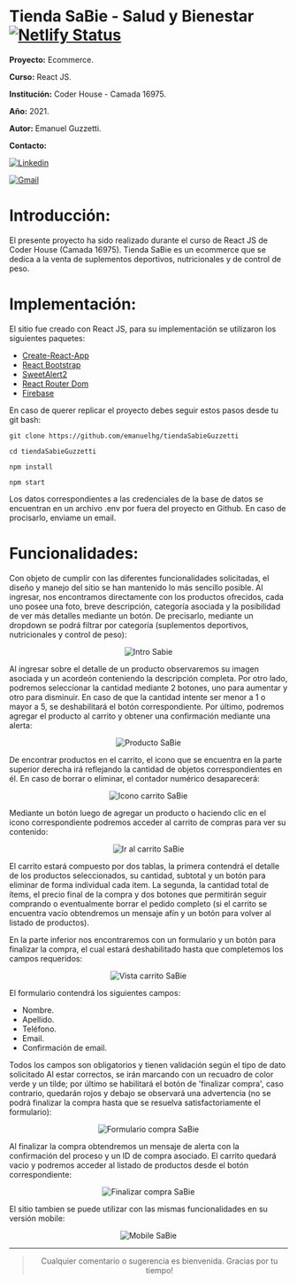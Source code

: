 

# Tienda SaBie - Salud y Bienestar [![Netlify Status](https://api.netlify.com/api/v1/badges/eb49045d-c4d6-47a9-b3a2-129356a371bb/deploy-status)](https://pedantic-brattain-fa3d3b.netlify.app/)

**Proyecto:** Ecommerce.

**Curso:** React JS.

**Institución:** Coder House - Camada 16975.

**Año:** 2021.

**Autor:** Emanuel Guzzetti. 

**Contacto:** 

[![Linkedin](https://img.shields.io/badge/LinkedIn-0077B5?style=for-the-badge&logo=linkedin&logoColor=white)](https://www.linkedin.com/in/emanuel-guzzetti/) 

[![Gmail](https://img.shields.io/badge/Gmail-D14836?style=for-the-badge&logo=gmail&logoColor=white)](mailto:ehguzzetti@gmail.com)
 	

# Introducción:

El presente proyecto ha sido realizado durante el curso de React JS de Coder House (Camada 16975). Tienda SaBie es un ecommerce que se dedica a la venta de suplementos deportivos, nutricionales y de control de peso.

# Implementación:

El sitio fue creado con React JS, para su implementación se utilizaron los siguientes paquetes:

- [Create-React-App](https://create-react-app.dev/docs/getting-started)
- [React Bootstrap](https://react-bootstrap.github.io/)
- [SweetAlert2](https://sweetalert2.github.io/)
- [React Router Dom](https://reacttraining.com/react-router/web/guides/quick-start)
- [Firebase](https://firebase.google.com/)

En caso de querer replicar el proyecto debes seguir estos pasos desde tu git bash:

    git clone https://github.com/emanuelhg/tiendaSabieGuzzetti

    cd tiendaSabieGuzzetti

    npm install

    npm start

Los datos correspondientes a las credenciales de la base de datos se encuentran en un archivo .env por fuera del proyecto en Github. En caso de procisarlo, enviame un email.

# Funcionalidades:

Con objeto de cumplir con las diferentes funcionalidades solicitadas, el diseño y manejo del sitio se han mantenido lo más sencillo posible. Al ingresar, nos encontramos directamente con los productos ofrecidos, cada uno posee una foto, breve descripción, categoría asociada y la posibilidad de ver más detalles mediante un botón. De precisarlo, mediante un dropdown se podrá filtrar por categoría (suplementos deportivos, nutricionales y control de peso):

<p align="center"><img src="https://media.giphy.com/media/vx91JE0OJIMDh6wQUD/giphy.gif" alt="Intro Sabie"/></p>

Al ingresar sobre el detalle de un producto observaremos su imagen asociada y un acordeón conteniendo la descripción completa. Por otro lado, podremos seleccionar la cantidad mediante 2 botones, uno para aumentar y otro para disminuir. En caso de que la cantidad intente ser menor a 1 o mayor a 5, se deshabilitará el botón correspondiente. Por último, podremos agregar el producto al carrito y obtener una confirmación mediante una alerta:

<p align="center"><img src="https://media.giphy.com/media/ySOxNi6D7UxRMky9Dz/giphy.gif" alt="Producto SaBie"/></p>

De encontrar productos en el carrito, el icono que se encuentra en la parte superior derecha irá reflejando la cantidad de objetos correspondientes en él. En caso de borrar o eliminar, el contador numérico desaparecerá:

<p align="center"><img src="https://media.giphy.com/media/yoTcRKVR0hmkbxhPbs/giphy.gif" alt="Icono carrito SaBie"/></p>

Mediante un botón luego de agregar un producto o haciendo clic en el icono correspondiente podremos acceder al carrito de compras para ver su contenido:

<p align="center"><img src="https://media.giphy.com/media/xw7FMEWcS9KvnySLrU/giphy.gif" alt="Ir al carrito SaBie"/></p>

El carrito estará compuesto por dos tablas, la primera contendrá el detalle de los productos seleccionados, su cantidad, subtotal y un botón para eliminar de forma individual cada item. La segunda, la cantidad total de ítems, el precio final de la compra y dos botones que permitirán seguir comprando o eventualmente borrar el pedido completo (si el carrito se encuentra vacío obtendremos un mensaje afín y un botón para volver al listado de productos).

En la parte inferior nos encontraremos con un formulario y un botón para finalizar la compra, el cual estará deshabilitado hasta que completemos los campos requeridos:

<p align="center"><img src="https://media.giphy.com/media/sJ5Fba3XpnD4AfID4A/giphy.gif" alt="Vista carrito SaBie"/></p>

El formulario contendrá los siguientes campos:

- Nombre.
- Apellido.
- Teléfono.
- Email.
- Confirmación de email.

Todos los campos son obligatorios y tienen validación según el tipo de dato solicitado Al estar correctos, se irán marcando con un recuadro de color verde y un tilde; por último se habilitará el botón de 'finalizar compra', caso contrario, quedarán rojos y debajo se observará una advertencia (no se podrá finalizar la compra hasta que se resuelva satisfactoriamente el formulario):

<p align="center"><img src="https://media.giphy.com/media/b2Pm4FsXCTWZe70yu8/giphy.gif" alt="Formulario compra SaBie"/></p>

Al finalizar la compra obtendremos un mensaje de alerta con la confirmación del proceso y un ID de compra asociado. El carrito quedará vacio y podremos acceder al listado de productos desde el botón correspondiente:

<p align="center"><img src="https://media.giphy.com/media/nR3MyCWSaGp5c6dAP8/giphy.gif" alt="Finalizar compra SaBie"/></p>

El sitio tambien se puede utilizar con las mismas funcionalidades en su versión mobile:

<p align="center"><img src="https://media.giphy.com/media/7H8cThIMUM3KO2kvgN/giphy.gif" alt="Mobile SaBie"/></p>

---

> <p align="center"> Cualquier comentario o sugerencia es bienvenida. Gracias por tu tiempo!</p>











